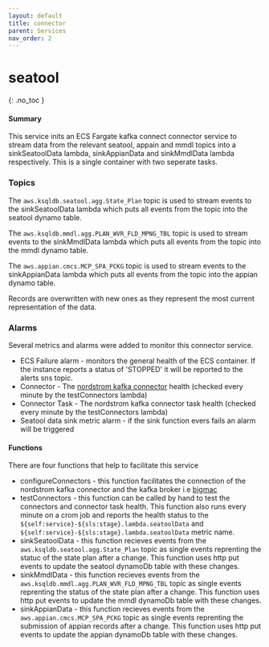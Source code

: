 ```yaml
---
layout: default
title: connector
parent: Services
nav_order: 2
---
```


# seatool

{: .no_toc }

#### Summary

This service inits an ECS Fargate kafka connect connector service to stream data from the relevant seatool, appain and mmdl topics into a sinkSeatoolData lambda, sinkAppianData and sinkMmdlData lambda respectively. This is a single container with two seperate tasks.

### Topics

The `aws.ksqldb.seatool.agg.State_Plan` topic is used to stream events to the sinkSeatoolData lambda which puts all events from the topic into the seatool dynamo table.

The `aws.ksqldb.mmdl.agg.PLAN_WVR_FLD_MPNG_TBL` topic is used to stream events to the sinkMmdlData lambda which puts all events from the topic into the mmdl dynamo table.

The `aws.appian.cmcs.MCP_SPA_PCKG` topic is used to stream events to the sinkAppianData lambda which puts all events from the topic into the appian dynamo table.

Records are overwritten with new ones as they represent the most current representation of the data.

### Alarms

Several metrics and alarms were added to monitor this connector service.

- ECS Failure alarm - monitors the general health of the ECS container. If the instance reports a status of 'STOPPED' it will be reported to the alerts sns topic.
- Connector - The [nordstrom kafka connector](https://github.com/Nordstrom/kafka-connect-lambda) health (checked every minute by the testConnectors lambda)
- Connector Task - The nordstrom kafka connector task health (checked every minute by the testConnectors lambda)
- Seatool data sink metric alarm - if the sink function evers fails an alarm will be triggered

#### Functions

There are four functions that help to facilitate this service

- configureConnectors - this function facilitates the connection of the nordstrom kafka connector and the kafka broker i.e [bigmac](https://github.com/Enterprise-CMCS/bigmac)
- testConnectors - this function can be called by hand to test the connectors and connector task health. This function also runs every minute on a crom job and reports the health status to the `${self:service}-${sls:stage}.lambda.seatoolData` and `${self:service}-${sls:stage}.lambda.seatoolData` metric name.
- sinkSeatoolData - this function recieves events from the `aws.ksqldb.seatool.agg.State_Plan` topic as single events reprenting the statuc of the state plan after a change. This function uses http put events to update the seatool dynamoDb table with these changes.
- sinkMmdlData - this function recieves events from the `aws.ksqldb.mmdl.agg.PLAN_WVR_FLD_MPNG_TBL` topic as single events reprenting the status of the state plan after a change. This function uses http put events to update the mmdl dynamoDb table with these changes.
- sinkAppianData - this function recieves events from the `aws.appian.cmcs.MCP_SPA_PCKG` topic as single events reprenting the submission of appian records after a change. This function uses http put events to update the appian dynamoDb table with these changes.
